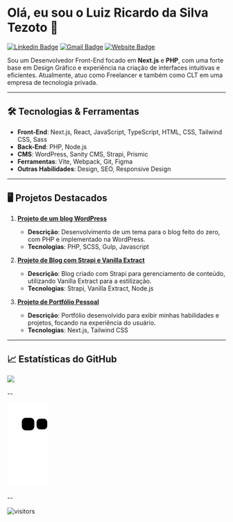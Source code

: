# Olá, eu sou o Luiz Ricardo da Silva Tezoto 👋

[![Linkedin Badge](https://img.shields.io/badge/-LinkedIn-blue?style=flat-square&logo=Linkedin&logoColor=white&link=https://www.linkedin.com/in/luiz-ricardo-da-silva-tezoto-66807567/)](https://www.linkedin.com/in/luiz-ricardo-da-silva-tezoto-66807567/)
[![Gmail Badge](https://img.shields.io/badge/-luuizzsilvats@gmail.com-c14438?style=flat-square&logo=Gmail&logoColor=white&link=mailto:luuizzsilvats@gmail.com)](mailto:luuizzsilvats@gmail.com)
[![Website Badge](https://img.shields.io/badge/-Portfolio-000000?style=flat-square&logo=globe&logoColor=white&link=https://www.luizricardodsgn.com.br)](https://www.luizricardodsgn.com.br)

Sou um Desenvolvedor Front-End focado em **Next.js** e **PHP**, com uma forte base em Design Gráfico e experiência na criação de interfaces intuitivas e eficientes. Atualmente, atuo como Freelancer e também como CLT em uma empresa de tecnologia privada.

---

## 🛠 Tecnologias & Ferramentas

- **Front-End**: Next.js, React, JavaScript, TypeScript, HTML, CSS, Tailwind CSS, Sass
- **Back-End**: PHP, Node.js
- **CMS**: WordPress, Sanity CMS, Strapi, Prismic
- **Ferramentas**: Vite, Webpack, Git, Figma
- **Outras Habilidades**: Design, SEO, Responsive Design

---

## 🖥️ Projetos Destacados

1. **[Projeto de um blog WordPress](https://github.com/luuizz/blog-rankdone)**

   - **Descrição**: Desenvolvimento de um tema para o blog feito do zero, com PHP e implementado na WordPress.
   - **Tecnologias**: PHP, SCSS, Gulp, Javascript

2. **[Projeto de Blog com Strapi e Vanilla Extract](https://github.com/luuizz/blogboost-next)**

   - **Descrição**: Blog criado com Strapi para gerenciamento de conteúdo, utilizando Vanilla Extract para a estilização.
   - **Tecnologias**: Strapi, Vanilla Extract, Node.js

3. **[Projeto de Portfólio Pessoal](https://github.com/luuizz/luizricardodsgn)**
   - **Descrição**: Portfólio desenvolvido para exibir minhas habilidades e projetos, focando na experiência do usuário.
   - **Tecnologias**: Next.js, Tailwind CSS

---

## 📈 Estatísticas do GitHub

<div>
<a href="https://github.com/luuizz">
<img loading="lazy" height="180em" src="https://github-readme-stats.vercel.app/api/top-langs/?username=luuizz&layout=compact&langs_count=7&theme=dracula"/>
</a>
</div>

--

![Snake animation](https://github.com/luuizz/luuizz/blob/output/github-contribution-grid-snake.svg)

--

![visitors](https://visitor-badge.laobi.icu/badge?page_id=luuizz.luuizz)
